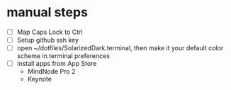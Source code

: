 # manual steps
- [ ] Map Caps Lock to Ctrl
- [ ] Setup github ssh key
- [ ] open ~/dotfiles/SolarizedDark.terminal, then make it your default color scheme in terminal preferences
- [ ] install apps from App Store 
  - MindNode Pro 2
  - Keynote
